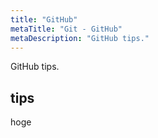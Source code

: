 ```yaml
---
title: "GitHub"
metaTitle: "Git - GitHub"
metaDescription: "GitHub tips."
---
```


GitHub tips.

## tips

hoge
